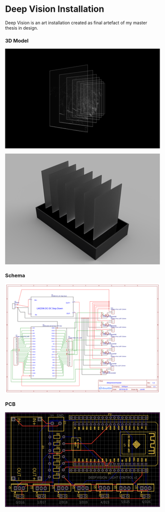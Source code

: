# Deep Vision Installation
Deep Vision is an art installation created as final artefact of my master thesis in design.

### 3D Model

![Deep Vision Interactive](documentation/3_deep_vision_full_8976.png)

![Deep Vision 3D](documentation/model.PNG)

### Schema

![Deep Vision Schema](documentation/schematics.svg)

### PCB

![Deep Vision PCB](documentation/board.png)